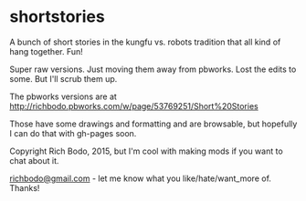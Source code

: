 shortstories
============

A bunch of short stories in the kungfu vs. robots tradition that all kind of hang together.  Fun!

Super raw versions.  Just moving them away from pbworks.  Lost the edits to some.  But I'll scrub them up.

The pbworks versions are at http://richbodo.pbworks.com/w/page/53769251/Short%20Stories 

Those have some drawings and formatting and are browsable, but hopefully I can do that with gh-pages soon.

Copyright Rich Bodo, 2015, but I'm cool with making mods if you want to chat about it.

richbodo@gmail.com - let me know what you like/hate/want_more of.  Thanks!  

